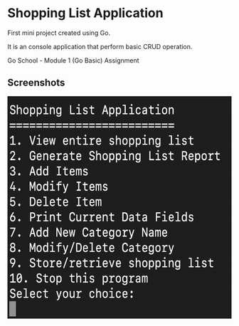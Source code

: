 # Shopping List Application
First mini project created using Go. 

It is an console application that perform basic CRUD operation.

Go School - Module 1 (Go Basic) Assignment

## Screenshots

<img src="screenshots/shoppingListMenu.png" alt="Shopping List Menu" width=600px height=500px/>
